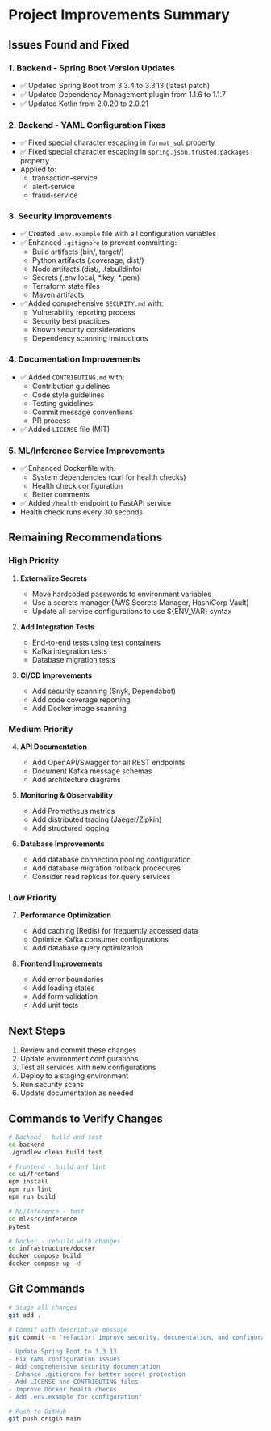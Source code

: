 # Project Improvements Summary

## Issues Found and Fixed

### 1. **Backend - Spring Boot Version Updates**
- ✅ Updated Spring Boot from 3.3.4 to 3.3.13 (latest patch)
- ✅ Updated Dependency Management plugin from 1.1.6 to 1.1.7
- ✅ Updated Kotlin from 2.0.20 to 2.0.21

### 2. **Backend - YAML Configuration Fixes**
- ✅ Fixed special character escaping in `format_sql` property
- ✅ Fixed special character escaping in `spring.json.trusted.packages` property
- Applied to:
  - transaction-service
  - alert-service  
  - fraud-service

### 3. **Security Improvements**
- ✅ Created `.env.example` file with all configuration variables
- ✅ Enhanced `.gitignore` to prevent committing:
  - Build artifacts (bin/, target/)
  - Python artifacts (.coverage, dist/)
  - Node artifacts (dist/, .tsbuildinfo)
  - Secrets (.env.local, *.key, *.pem)
  - Terraform state files
  - Maven artifacts
- ✅ Added comprehensive `SECURITY.md` with:
  - Vulnerability reporting process
  - Security best practices
  - Known security considerations
  - Dependency scanning instructions

### 4. **Documentation Improvements**
- ✅ Added `CONTRIBUTING.md` with:
  - Contribution guidelines
  - Code style guidelines
  - Testing guidelines
  - Commit message conventions
  - PR process
- ✅ Added `LICENSE` file (MIT)

### 5. **ML/Inference Service Improvements**
- ✅ Enhanced Dockerfile with:
  - System dependencies (curl for health checks)
  - Health check configuration
  - Better comments
- ✅ Added `/health` endpoint to FastAPI service
- Health check runs every 30 seconds

## Remaining Recommendations

### High Priority

1. **Externalize Secrets**
   - Move hardcoded passwords to environment variables
   - Use a secrets manager (AWS Secrets Manager, HashiCorp Vault)
   - Update all service configurations to use ${ENV_VAR} syntax

2. **Add Integration Tests**
   - End-to-end tests using test containers
   - Kafka integration tests
   - Database migration tests

3. **CI/CD Improvements**
   - Add security scanning (Snyk, Dependabot)
   - Add code coverage reporting
   - Add Docker image scanning

### Medium Priority

4. **API Documentation**
   - Add OpenAPI/Swagger for all REST endpoints
   - Document Kafka message schemas
   - Add architecture diagrams

5. **Monitoring & Observability**
   - Add Prometheus metrics
   - Add distributed tracing (Jaeger/Zipkin)
   - Add structured logging

6. **Database Improvements**
   - Add database connection pooling configuration
   - Add database migration rollback procedures
   - Consider read replicas for query services

### Low Priority

7. **Performance Optimization**
   - Add caching (Redis) for frequently accessed data
   - Optimize Kafka consumer configurations
   - Add database query optimization

8. **Frontend Improvements**
   - Add error boundaries
   - Add loading states
   - Add form validation
   - Add unit tests

## Next Steps

1. Review and commit these changes
2. Update environment configurations
3. Test all services with new configurations
4. Deploy to a staging environment
5. Run security scans
6. Update documentation as needed

## Commands to Verify Changes

```bash
# Backend - build and test
cd backend
./gradlew clean build test

# Frontend - build and lint
cd ui/frontend
npm install
npm run lint
npm run build

# ML/Inference - test
cd ml/src/inference
pytest

# Docker - rebuild with changes
cd infrastructure/docker
docker compose build
docker compose up -d
```

## Git Commands

```bash
# Stage all changes
git add .

# Commit with descriptive message
git commit -m "refactor: improve security, documentation, and configurations

- Update Spring Boot to 3.3.13
- Fix YAML configuration issues
- Add comprehensive security documentation
- Enhance .gitignore for better secret protection
- Add LICENSE and CONTRIBUTING files
- Improve Docker health checks
- Add .env.example for configuration"

# Push to GitHub
git push origin main
```
